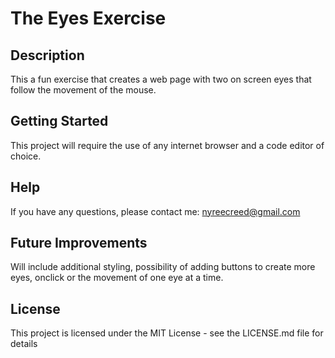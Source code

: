 # The Eyes Exercise <br>
## Description
This a fun exercise that creates a web page with two on screen eyes that follow the movement of the mouse.<br>
## Getting Started
This project will require the use of any internet browser and a code editor of choice.<br>
## Help
If you have any questions, please contact me: nyreecreed@gmail.com<br>
## Future Improvements
Will include additional styling, possibility of adding buttons to create more eyes, onclick or the movement of one eye at a time.<br>
## License
This project is licensed under the MIT License - see the LICENSE.md file for details
